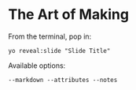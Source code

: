 
# The Art of Making

From the terminal, pop in:

  ```yo reveal:slide "Slide Title"```

Available options:

 ```--markdown --attributes --notes```
